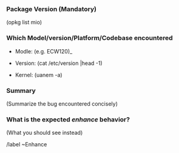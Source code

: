 ### Package Version (Mandatory)

(opkg list mio)

### Which Model/version/Platform/Codebase encountered

- Modle: (e.g. ECW120)_

- Version: (cat /etc/version |head -1)

- Kernel: (uanem -a)

### Summary

(Summarize the bug encountered concisely)

### What is the expected *enhance* behavior?

(What you should see instead)


/label ~Enhance


